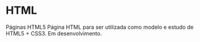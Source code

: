 # HTML
Páginas HTML5
Página HTML para ser utilizada como modelo e estudo de HTML5 + CSS3. Em desenvolvimento.
